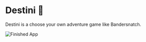 
# Destini 🤔



Destini is a choose your own adventure game like Bandersnatch.

![Finished App](https://github.com/londonappbrewery/Images/blob/master/Destini.gif)

